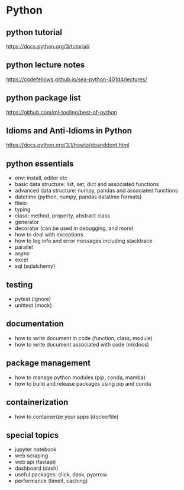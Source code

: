 # Python

## python tutorial
https://docs.python.org/3/tutorial/

## python lecture notes
https://codefellows.github.io/sea-python-401d4/lectures/

## python package list
https://github.com/ml-tooling/best-of-python

## Idioms and Anti-Idioms in Python
https://docs.python.org/3.1/howto/doanddont.html

## python essentials
- env: install, editor etc
- basic data structure: list, set, dict and associated functions
- advanced data structure: numpy, pandas and associated functions
- datetime (python, numpy, pandas datatime formats)
- fileio
- typing
- class: method, property, abstract class
- generator
- decorator (can be used in debugging, and more)
- how to deal with exceptions
- how to log info and error messages including stacktrace
- parallel
- async
- excel
- sql (sqlalchemy)

## testing
- pytest (ignore)
- unittest (mock)

## documentation
- how to write document in code (function, class, module)
- how to write document associated with code (mkdocs)

## package management
- how to manage python modules (pip, conda, mamba)
- how to build and release packages using pip and conda

## containerization
- how to containerize your apps (dockerfile)

## special topics
- jupyter notebook 
- web scraping
- web api (fastapi)
- dashboard (dash)
- useful packages: click, dask, pyarrow
- performance (timeit, caching)
